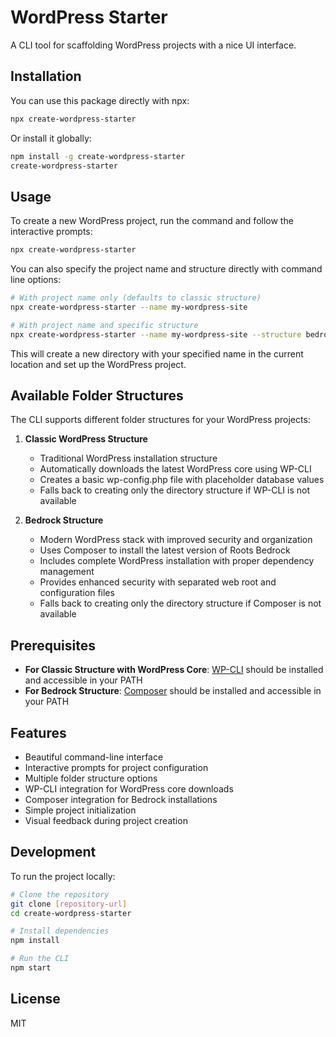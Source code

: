 # WordPress Starter

A CLI tool for scaffolding WordPress projects with a nice UI interface.

## Installation

You can use this package directly with npx:

```bash
npx create-wordpress-starter
```

Or install it globally:

```bash
npm install -g create-wordpress-starter
create-wordpress-starter
```

## Usage

To create a new WordPress project, run the command and follow the interactive prompts:

```bash
npx create-wordpress-starter
```

You can also specify the project name and structure directly with command line options:

```bash
# With project name only (defaults to classic structure)
npx create-wordpress-starter --name my-wordpress-site

# With project name and specific structure
npx create-wordpress-starter --name my-wordpress-site --structure bedrock
```

This will create a new directory with your specified name in the current location and set up the WordPress project.

## Available Folder Structures

The CLI supports different folder structures for your WordPress projects:

1. **Classic WordPress Structure**
   - Traditional WordPress installation structure
   - Automatically downloads the latest WordPress core using WP-CLI
   - Creates a basic wp-config.php file with placeholder database values
   - Falls back to creating only the directory structure if WP-CLI is not available

2. **Bedrock Structure**
   - Modern WordPress stack with improved security and organization
   - Uses Composer to install the latest version of Roots Bedrock
   - Includes complete WordPress installation with proper dependency management
   - Provides enhanced security with separated web root and configuration files
   - Falls back to creating only the directory structure if Composer is not available

## Prerequisites

- **For Classic Structure with WordPress Core**: [WP-CLI](https://wp-cli.org/) should be installed and accessible in your PATH
- **For Bedrock Structure**: [Composer](https://getcomposer.org/) should be installed and accessible in your PATH

## Features

- Beautiful command-line interface
- Interactive prompts for project configuration
- Multiple folder structure options
- WP-CLI integration for WordPress core downloads
- Composer integration for Bedrock installations
- Simple project initialization
- Visual feedback during project creation

## Development

To run the project locally:

```bash
# Clone the repository
git clone [repository-url]
cd create-wordpress-starter

# Install dependencies
npm install

# Run the CLI
npm start
```

## License

MIT 